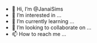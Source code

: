 - 👋 Hi, I’m @JanaiSims
- 👀 I’m interested in ...
- 🌱 I’m currently learning ...
- 💞️ I’m looking to collaborate on ...
- 📫 How to reach me ...

<!---
JanaiSims/JanaiSims is a ✨ special ✨ repository because its `README.md` (this file) appears on your GitHub profile.
You can click the Preview link to take a look at your changes.
--->
